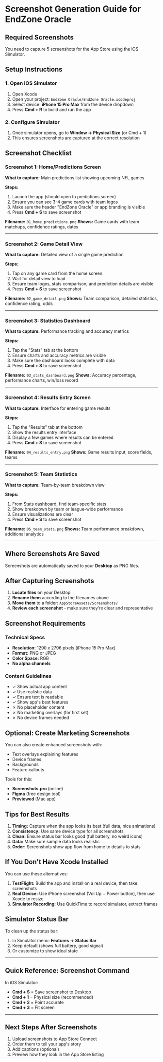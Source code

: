# Screenshot Generation Guide for EndZone Oracle

## Required Screenshots

You need to capture 5 screenshots for the App Store using the iOS Simulator.

## Setup Instructions

### 1. Open iOS Simulator

1. Open Xcode
2. Open your project: `EndZone Oracle/EndZone Oracle.xcodeproj`
3. Select device: **iPhone 15 Pro Max** from the device dropdown
4. Press **Cmd + R** to build and run the app

### 2. Configure Simulator

1. Once simulator opens, go to **Window → Physical Size** (or Cmd + 1)
2. This ensures screenshots are captured at the correct resolution

## Screenshot Checklist

### Screenshot 1: Home/Predictions Screen
**What to capture:** Main predictions list showing upcoming NFL games

**Steps:**
1. Launch the app (should open to predictions screen)
2. Ensure you can see 3-4 game cards with team logos
3. Make sure the header "EndZone Oracle" or app branding is visible
4. Press **Cmd + S** to save screenshot

**Filename:** `01_home_predictions.png`
**Shows:** Game cards with team matchups, confidence ratings, dates

---

### Screenshot 2: Game Detail View
**What to capture:** Detailed view of a single game prediction

**Steps:**
1. Tap on any game card from the home screen
2. Wait for detail view to load
3. Ensure team logos, stats comparison, and prediction details are visible
4. Press **Cmd + S** to save screenshot

**Filename:** `02_game_detail.png`
**Shows:** Team comparison, detailed statistics, confidence rating, odds

---

### Screenshot 3: Statistics Dashboard
**What to capture:** Performance tracking and accuracy metrics

**Steps:**
1. Tap the "Stats" tab at the bottom
2. Ensure charts and accuracy metrics are visible
3. Make sure the dashboard looks complete with data
4. Press **Cmd + S** to save screenshot

**Filename:** `03_stats_dashboard.png`
**Shows:** Accuracy percentage, performance charts, win/loss record

---

### Screenshot 4: Results Entry Screen
**What to capture:** Interface for entering game results

**Steps:**
1. Tap the "Results" tab at the bottom
2. Show the results entry interface
3. Display a few games where results can be entered
4. Press **Cmd + S** to save screenshot

**Filename:** `04_results_entry.png`
**Shows:** Game results input, score fields, teams

---

### Screenshot 5: Team Statistics
**What to capture:** Team-by-team breakdown view

**Steps:**
1. From Stats dashboard, find team-specific stats
2. Show breakdown by team or league-wide performance
3. Ensure visualizations are clear
4. Press **Cmd + S** to save screenshot

**Filename:** `05_team_stats.png`
**Shows:** Team performance breakdown, additional analytics

---

## Where Screenshots Are Saved

Screenshots are automatically saved to your **Desktop** as PNG files.

## After Capturing Screenshots

1. **Locate files** on your Desktop
2. **Rename them** according to the filenames above
3. **Move them** to a folder: `AppStoreAssets/Screenshots/`
4. **Review each screenshot** - make sure they're clear and representative

## Screenshot Requirements

### Technical Specs
- **Resolution:** 1290 x 2796 pixels (iPhone 15 Pro Max)
- **Format:** PNG or JPEG
- **Color Space:** RGB
- **No alpha channels**

### Content Guidelines
- ✓ Show actual app content
- ✓ Use realistic data
- ✓ Ensure text is readable
- ✓ Show app's best features
- ✗ No placeholder content
- ✗ No marketing overlays (for first set)
- ✗ No device frames needed

## Optional: Create Marketing Screenshots

You can also create enhanced screenshots with:
- Text overlays explaining features
- Device frames
- Backgrounds
- Feature callouts

Tools for this:
- **Screenshots.pro** (online)
- **Figma** (free design tool)
- **Previewed** (Mac app)

## Tips for Best Results

1. **Timing:** Capture when the app looks its best (full data, nice animations)
2. **Consistency:** Use same device type for all screenshots
3. **Clean:** Ensure status bar looks good (full battery, no weird icons)
4. **Data:** Make sure sample data looks realistic
5. **Order:** Screenshots show app flow from home to details to stats

## If You Don't Have Xcode Installed

You can use these alternatives:
1. **TestFlight:** Build the app and install on a real device, then take screenshots
2. **Real Device:** Use iPhone screenshot (Vol Up + Power button), then use Xcode to resize
3. **Simulator Recording:** Use QuickTime to record simulator, extract frames

## Simulator Status Bar

To clean up the status bar:
1. In Simulator menu: **Features → Status Bar**
2. Keep default (shows full battery, good signal)
3. Or customize to show ideal state

---

## Quick Reference: Screenshot Command

In iOS Simulator:
- **Cmd + S** = Save screenshot to Desktop
- **Cmd + 1** = Physical size (recommended)
- **Cmd + 2** = Point accurate
- **Cmd + 3** = Fit screen

---

## Next Steps After Screenshots

1. Upload screenshots to App Store Connect
2. Order them to tell your app's story
3. Add captions (optional)
4. Preview how they look in the App Store listing

